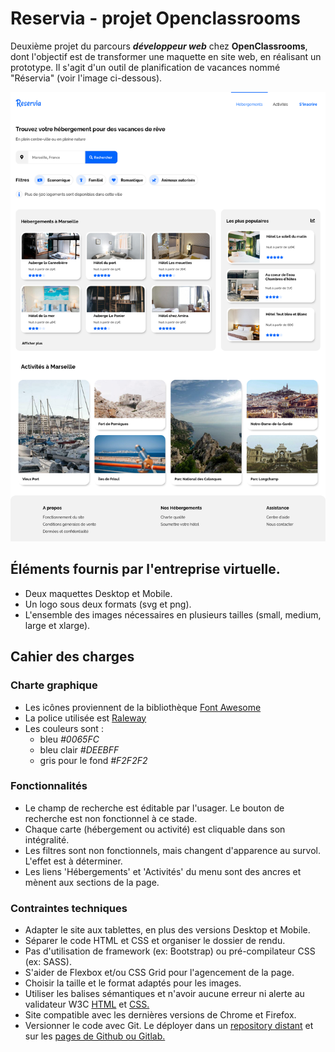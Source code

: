 # Reservia - projet Openclassrooms
Deuxième projet du parcours ***développeur web*** chez **OpenClassrooms**, dont l'objectif est de transformer une maquette en site web, en réalisant un prototype.
Il s'agit d'un outil de planification de vacances nommé "Réservia" (voir l'image ci-dessous).

![maquette web reservia](/Assets/Maquettes/Reservia_Desktop.png)

## Éléments fournis par l'entreprise virtuelle.
- Deux maquettes Desktop et Mobile.
- Un logo sous deux formats (svg et png).
- L'ensemble des images nécessaires en plusieurs tailles (small, medium, large et xlarge).

## Cahier des charges

### Charte graphique 
- Les icônes proviennent de la bibliothèque [Font Awesome](https://fontawesome.com/)
- La police utilisée est [Raleway](https://fonts.google.com/specimen/Raleway)
- Les couleurs sont :
    - bleu *#0065FC*
    - bleu clair *#DEEBFF*
    - gris pour le fond *#F2F2F2*

### Fonctionnalités
- Le champ de recherche est éditable par l'usager. Le bouton de recherche est non fonctionnel à ce stade.
- Chaque carte (hébergement ou activité) est cliquable dans son intégralité.
- Les filtres sont non fonctionnels, mais changent d'apparence au survol. L'effet est à déterminer.
- Les liens 'Hébergements' et 'Activités' du menu sont des ancres et mènent aux sections de la page.

### Contraintes techniques
- Adapter le site aux tablettes, en plus des versions Desktop et Mobile.
- Séparer le code HTML et CSS et organiser le dossier de rendu.
- Pas d'utilisation de framework (ex: Bootstrap) ou pré-compilateur CSS (ex: SASS).
- S'aider de Flexbox et/ou CSS Grid pour l'agencement de la page.
- Choisir la taille et le format adaptés pour les images.
- Utiliser les balises sémantiques et n'avoir aucune erreur ni alerte au validateur W3C [HTML](https://validator.w3.org/nu/?doc=https%3A%2F%2Fmickgalmiche.github.io%2FMickaelGalmiche_2_18062021%2F) et [CSS.](https://jigsaw.w3.org/css-validator/validator?uri=https%3A%2F%2Fmickgalmiche.github.io%2FMickaelGalmiche_2_18062021%2F&profile=css3svg&usermedium=all&warning=1&vextwarning=&lang=fr)
- Site compatible avec les dernières versions de Chrome et Firefox.
- Versionner le code avec Git. Le déployer dans un [repository distant](https://github.com/MickGalmiche/OC_Reservia) et sur les [pages de Github ou Gitlab.](https://mickgalmiche.github.io/OC_Reservia/)


